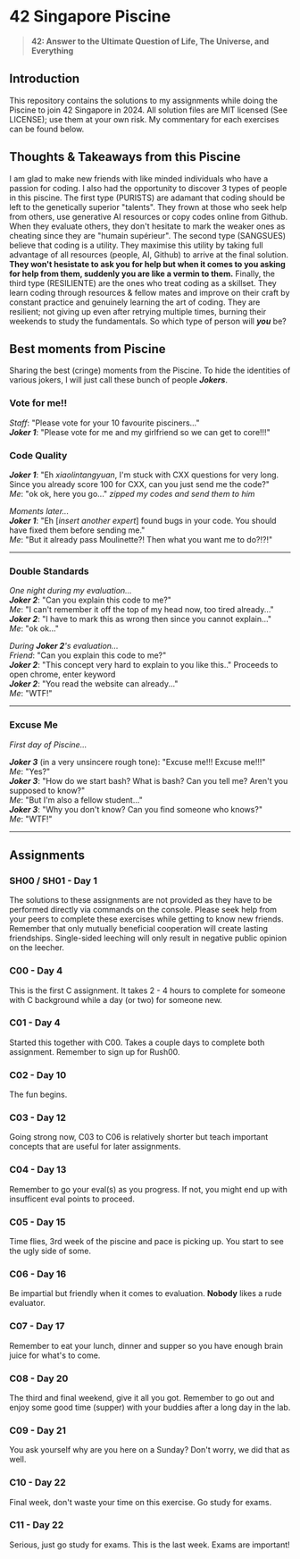 # 42 Singapore Piscine

> **42: Answer to the Ultimate Question of Life, The Universe, and Everything**

## Introduction
This repository contains the solutions to my assignments while doing the Piscine to join 42 Singapore in 2024.
All solution files are MIT licensed (See LICENSE); use them at your own risk. My commentary for each exercises can be found below.

## Thoughts & Takeaways from this Piscine
I am glad to make new friends with like minded individuals who have a passion for coding. I also had the opportunity to discover 3 types of people in this piscine. The first type (PURISTS) are adamant that coding should be left to the genetically superior "talents". They frown at those who seek help from others, use generative AI resources or copy codes online from Github. When they evaluate others, they don't hesitate to mark the weaker ones as cheating since they are "humain supérieur". The second type (SANGSUES) believe that coding is a utility. They maximise this utility by taking full advantage of all resources (people, AI, Github) to arrive at the final solution. **They won't hesistate to ask you for help but when it comes to you asking for help from them, suddenly you are like a vermin to them.** Finally, the third type (RESILIENTE) are the ones who treat coding as a skillset. They learn coding through resources & fellow mates and improve on their craft by constant practice and genuinely learning the art of coding. They are resilient; not giving up even after retrying multiple times, burning their weekends to study the fundamentals. So which type of person will ***you*** be?

## Best moments from Piscine
Sharing the best (cringe) moments from the Piscine. To hide the identities of various jokers, I will just call these bunch of people ***Jokers***.

### Vote for me!!  
*Staff*: "Please vote for your 10 favourite pisciners..."  
***Joker 1***: "Please vote for me and my girlfriend so we can get to core!!!"  

### Code Quality
***Joker 1***: "Eh *xiaolintangyuan*, I'm stuck with CXX questions for very long. Since you already score 100 for CXX, can you just send me the code?"  
*Me*: "ok ok, here you go..." *zipped my codes and send them to him*  

*Moments later...*  
***Joker 1***: "Eh [*insert another expert*] found bugs in your code. You should have fixed them before sending me."  
*Me*: "But it already pass Moulinette?! Then what you want me to do?!?!"
***
### Double Standards 
*One night during my evaluation...*  
***Joker 2***: "Can you explain this code to me?"  
*Me*: "I can't remember it off the top of my head now, too tired already..."  
***Joker 2***: "I have to mark this as wrong then since you cannot explain..."  
*Me*: "ok ok..."  

*During ***Joker 2***'s evaluation...*  
*Friend*: "Can you explain this code to me?"  
***Joker 2***: "This concept very hard to explain to you like this.." Proceeds to open chrome, enter keyword  
***Joker 2***: "You read the website can already..."  
*Me*: "WTF!"  
***
### Excuse Me

*First day of Piscine...*

***Joker 3*** (in a very unsincere rough tone): "Excuse me!!! Excuse me!!!"  
*Me*: "Yes?"  
***Joker 3***: "How do we start bash? What is bash? Can you tell me? Aren't you supposed to know?"  
*Me*: "But I'm also a fellow student..."  
***Joker 3***: "Why you don't know? Can you find someone who knows?"  
*Me*: "WTF!"
***
## Assignments
### SH00 / SH01 - Day 1
The solutions to these assignments are not provided as they have to be performed directly via commands on the console. Please seek help from your peers to complete these exercises while getting to know new friends. Remember that only mutually beneficial cooperation will create lasting friendships. Single-sided leeching will only result in negative public opinion on the leecher.

### C00 - Day 4
This is the first C assignment. It takes 2 - 4 hours to complete for someone with C background while a day (or two) for someone new. 
### C01 - Day 4
Started this together with C00. Takes a couple days to complete both assignment. Remember to sign up for Rush00.
### C02 - Day 10
The fun begins.
### C03 - Day 12
Going strong now, C03 to C06 is relatively shorter but teach important concepts that are useful for later assignments.
### C04 - Day 13
Remember to go your eval(s) as you progress. If not, you might end up with insufficent eval points to proceed.
### C05 - Day 15
Time flies, 3rd week of the piscine and pace is picking up. You start to see the ugly side of some.
### C06 - Day 16
Be impartial but friendly when it comes to evaluation. **Nobody** likes a rude evaluator.
### C07 - Day 17
Remember to eat your lunch, dinner and supper so you have enough brain juice for what's to come.
### C08 - Day 20
The third and final weekend, give it all you got. Remember to go out and enjoy some good time (supper) with your buddies after a long day in the lab.
### C09 - Day 21
You ask yourself why are you here on a Sunday? Don't worry, we did that as well.
### C10 - Day 22
Final week, don't waste your time on this exercise. Go study for exams.
### C11 - Day 22
Serious, just go study for exams. This is the last week. Exams are important!